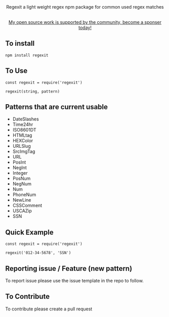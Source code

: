 <div align="center">
	<div>
		Regexit a light weight regex npm package for common used regex matches
	</div>
	<br>
	<p>
		<a href="https://www.patreon.com/james_perkins">My open source work is supported by the community, become a sponser today!</a>
	</p>
</div>

## To install

    npm install regexit

## To Use

    const regexit = require('regexit')

    regexit(string, pattern)

## Patterns that are current usable 

* DateSlashes
* Time24hr
* ISO8601DT
* HTMLtag
* HEXColor
* URLSlug
* SrcImgTag
* URL
* PosInt
* NegInt
* Integer
* PosNum
* NegNum
* Num
* PhoneNum
* NewLine
* CSSComment
* USCAZip
* SSN

## Quick Example

    const regexit = require('regexit')

    regexit('012-34-5678', 'SSN')


## Reporting issue / Feature (new pattern)

To report issue please use the issue template in the repo to follow.

## To Contribute

To contribute please create a pull request
